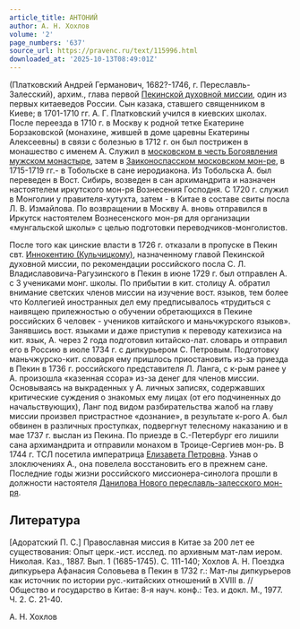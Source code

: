 ```yaml
---
article_title: АНТОНИЙ
author: А. Н. Хохлов
volume: '2'
page_numbers: '637'
source_url: https://pravenc.ru/text/115996.html
downloaded_at: '2025-10-13T08:49:01Z'
---
```


(Платковский Андрей Германович, 1682?-1746, г. Переславль-Залесский), архим., глава первой [Пекинской духовной миссии](<https://pravenc.ru/text/Пекинская духовная миссия.html>), один из первых китаеведов России. Сын казака, ставшего священником в Киеве; в 1701-1710 гг. А. Г. Платковский учился в киевских школах. После переезда в 1710 г. в Москву к родной тетке Екатерине Борзаковской (монахине, жившей в доме царевны Екатерины Алексеевны) в связи с болезнью в 1712 г. он был пострижен в монашество с именем А. Служил в [московском в честь Богоявления мужском монастыре](<https://pravenc.ru/text/московском в честь Богоявления мужском монастыре.html>), затем в [Заиконоспасском московском мон-ре](<https://pravenc.ru/text/ЗАИКОНОСПАССКИЙ В ЧЕСТЬ НЕРУКОТВОРНОГО ОБРАЗА СПАСИТЕЛЯ МОСКОВСКИЙ МУЖСКОЙ МОНАСТЫРЬ.html>), в 1715-1719 гг.- в Тобольске в сане иеродиакона. Из Тобольска А. был переведен в Вост. Сибирь, возведен в сан архимандрита и назначен настоятелем иркутского мон-ря Вознесения Господня. С 1720 г. служил в Монголии у правителя-хутухта, затем - в Китае в составе свиты посла Л. В. Измайлова. По возвращении в Москву А. вновь отправился в Иркутск настоятелем Вознесенского мон-ря для организации «мунгальской школы» с целью подготовки переводчиков-монголистов.

После того как цинские власти в 1726 г. отказали в пропуске в Пекин свт. [Иннокентию (Кульчицкому)](<https://pravenc.ru/text/Иннокентию (Кульчицкому).html>), назначенному главой Пекинской духовной миссии, по рекомендации российского посла С. Л. Владиславовича-Рагузинского в Пекин в июне 1729 г. был отправлен А. с 3 учениками монг. школы. По прибытии в кит. столицу А. обратил внимание светских членов миссии на изучение вост. языков, тем более что Коллегией иностранных дел ему предписывалось «трудиться с наивящею прилежностью о обучении обретающихся в Пекине российских 6 человек - учеников китайского и маньчжурского языков». Занявшись вост. языками и даже приступив к переводу катехизиса на кит. язык, А. через 2 года подготовил китайско-лат. словарь и отправил его в Россию в июле 1734 г. с дипкурьером С. Петровым. Подготовку маньчжурско-кит. словаря ему пришлось приостановить из-за приезда в Пекин в 1736 г. российского представителя Л. Ланга, с к-рым ранее у А. произошла «казенная ссора» из-за денег для членов миссии. Основываясь на выкраденных у А. личных записях, содержавших критические суждения о знакомых ему лицах (от его подчиненных до начальствующих), Ланг под видом разбирательства жалоб на главу миссии произвел пристрастное «дознание», в результате к-рого А. был обвинен в различных проступках, подвергнут телесному наказанию и в мае 1737 г. выслан из Пекина. По приезде в С.-Петербург его лишили сана архимандрита и отправили монахом в Троице-Сергиев мон-рь. В 1744 г. ТСЛ посетила императрица [Елизавета Петровна](<https://pravenc.ru/text/Елизавета Петровна.html>). Узнав о злоключениях А., она повелела восстановить его в прежнем сане. Последние годы жизни российского миссионера-синолога прошли в должности настоятеля [Данилова Нового переславль-залесского мон-ря](<https://pravenc.ru/text/ПЕРЕСЛАВЛЬ-ЗАЛЕССКИЙ ДАНИЛОВ ВО ИМЯ СВЯТОЙ ТРОИЦЫ МУЖСКОЙ МОНАСТЫРЬ.html>).

## Литература

[Адоратский П. С.] Православная миссия в Китае за 200 лет ее существования: Опыт церк.-ист. исслед. по архивным мат-лам иером. Николая. Каз., 1887. Вып. 1 (1685-1745). С. 111-140; Хохлов А. Н. Поездка дипкурьера Афанасия Соловьева в Пекин в 1732 г.: Мат-лы дипкурьеров как источник по истории рус.-китайских отношений в XVIII в. // Общество и государство в Китае: 8-я науч. конф.: Тез. и докл. М., 1977. Ч. 2. С. 21-40.

А. Н. Хохлов
